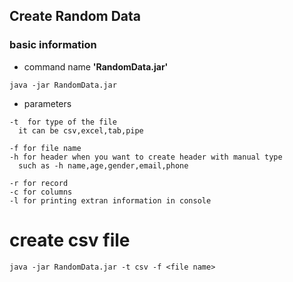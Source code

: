 Create Random Data
------------------------
### basic information
 * command name <b>'RandomData.jar'</b>

```log
java -jar RandomData.jar
```
 * parameters
```log
-t  for type of the file
  it can be csv,excel,tab,pipe
  
-f for file name
-h for header when you want to create header with manual type
  such as -h name,age,gender,email,phone
  
-r for record
-c for columns
-l for printing extran information in console

```

# create csv file
```shell
java -jar RandomData.jar -t csv -f <file name>
```
